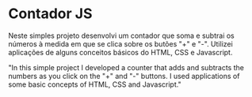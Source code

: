 # Contador JS

Neste simples projeto desenvolvi um contador que soma e subtrai os números à medida em que se clica sobre os butões "+" e "-". Utilizei aplicações de alguns conceitos básicos do HTML, CSS e Javascript. 



"In this simple project I developed a counter that adds and subtracts the numbers as you click on the "+" and "-" buttons. I used applications of some basic concepts of HTML, CSS and Javascript."

